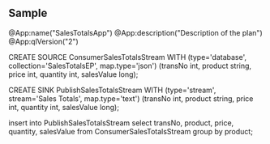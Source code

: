 ## Sample

@App:name("SalesTotalsApp")
@App:description("Description of the plan")
@App:qlVersion("2")

CREATE SOURCE ConsumerSalesTotalsStream WITH (type='database', collection='SalesTotalsEP', map.type='json') (transNo int, product string, price int, quantity int, salesValue long);

CREATE SINK PublishSalesTotalsStream WITH (type='stream', stream='Sales Totals', map.type='text') (transNo int, product string, price int, quantity int, salesValue long);

insert into PublishSalesTotalsStream
select transNo, product, price, quantity, salesValue
from ConsumerSalesTotalsStream
group by product;
